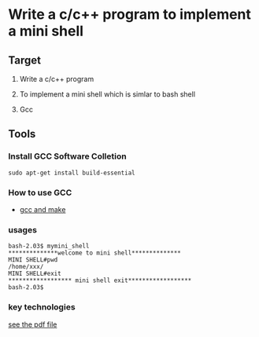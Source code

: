 # Write a c/c++ program to implement a mini shell

## Target
1. Write a c/c++ program

2. To implement a mini shell which is simlar to bash shell

3. Gcc

## Tools

### Install GCC Software Colletion
```
sudo apt-get install build-essential
```
### How to use GCC
* [gcc and make](https://www3.ntu.edu.sg/home/ehchua/programming/cpp/gcc_make.html)

### usages
```
bash-2.03$ mymini_shell
**************welcome to mini shell**************
MINI SHELL#pwd
/home/xxx/
MINI SHELL#exit
****************** mini shell exit******************
bash-2.03$
```

### key technologies

[see the pdf file](/AllinAll/labs/lab09minishell/minishell_v1basic.pdf)
